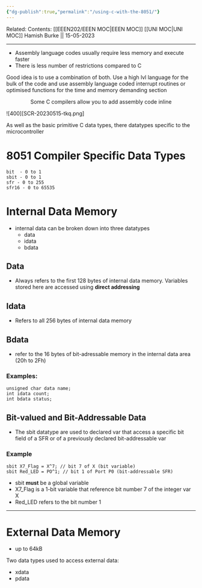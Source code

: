 ```yaml
---
{"dg-publish":true,"permalink":"/using-c-with-the-8051/"}
---
```


Related: 
Contents: [[EEEN202/EEEN MOC\|EEEN MOC]]
[[UNI MOC\|UNI MOC]]
Hamish Burke || 15-05-2023
***

- Assembly language codes usually require less memory and execute faster
- There is less number of restrictions compared to C

Good idea is to use a combination of both. Use a high lvl language for the bulk of the code and use assembly language coded interrupt routines or optimised functions for the time and memory demanding section

<p align="center">
Some C compilers allow you to add assembly code inline
</p>

![400][SCR-20230515-tkq.png]

As well as the basic primitive C data types, there datatypes specific to the microcontroller

# 8051 Compiler Specific Data Types

```
bit  - 0 to 1
sbit - 0 to 1
sfr - 0 to 255
sfr16 - 0 to 65535
```

# Internal Data Memory

- internal data can be broken down into three datatypes
	- data
	- idata
	- bdata

## Data

- Always refers to the first 128 bytes of internal data memory. Variables stored here are accessed using **direct addressing**

## Idata

- Refers to all 256 bytes of internal data memory

## Bdata

- refer to the 16 bytes of bit-adressable memory in the internal data area (20h to 2Fh)

### Examples:

```
unsigned char data name;
int idata count;
int bdata status;
```

## Bit-valued and Bit-Addressable Data

- The sbit datatype are used to declared var that access a specific bit field of a SFR or of a previously declared bit-addressable var

### Example

```
sbit X7_Flag = X^7; // bit 7 of X (bit variable)
sbit Red_LED = PO^1; // bit 1 of Port P0 (bit-addressable SFR)
```

- sbit **must** be a global variable
- X7_Flag is a 1-bit variable that reference bit number 7 of the integer  var X
- Red_LED refers to the bit number 1 


***

# External Data Memory

- up to 64kB

Two data types used to access external data:
- xdata
- pdata


